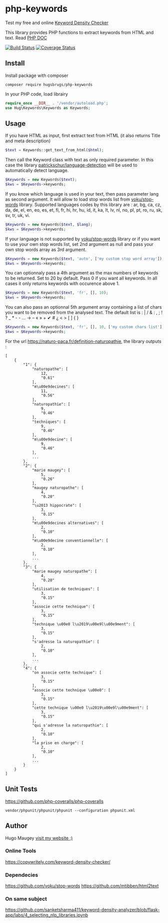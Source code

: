 # php-keywords

Test my free and online [Keyword Density Checker](https://hugo.maugey.fr/tools/keyword-density-checker)

This library provides PHP functions to extract keywords from HTML and text. Read [PHP DOC](https://hugsbrugs.github.io/php-keywords)

[![Build Status](https://travis-ci.org/hugsbrugs/php-keywords.svg?branch=master)](https://travis-ci.org/hugsbrugs/php-keywords)
[![Coverage Status](https://coveralls.io/repos/github/hugsbrugs/php-keywords/badge.svg?branch=master)](https://coveralls.io/github/hugsbrugs/php-keywords?branch=master)

## Install

Install package with composer
```
composer require hugsbrugs/php-keywords
```
In your PHP code, load librairy
```php
require_once __DIR__ . '/vendor/autoload.php';
use Hug\Keywords\Keywords as Keywords;
```

## Usage

If you have HTML as input, first extract text from HTML (it also returns Title and meta description)
```php
$text = Keywords::get_text_from_html($html);
```

Then call the Keyword class with text as only required parameter. In this case the library [patrickschur/language-detection](https://github.com/patrickschur/language-detection) will be used to automatically detect language.
```php
$Keywords = new Keywords($text);
$kws = $Keywords->keywords;
```

If you know which language is used in your text, then pass parameter lang as second argument. It will allow to load stop words list from [voku/stop-words](https://github.com/voku/stop-words) library. Supported languages codes by this library are : ar, bg, ca, cz, da, de, el, en, eo, es, et, fi, fr, hi, hr, hu, id, it, ka, lt, lv, nl, no, pl, pt, ro, ru, sk, sv, tr, uk, vi.
```php
$Keywords = new Keywords($text, $lang);
$kws = $Keywords->keywords;
```

If your language is not supported by [voku/stop-words](https://github.com/voku/stop-words) library or if you want to use your own stop words list, set 2nd argument as null and pass your own stop words array as 3rd argument. 
```php
$Keywords = new Keywords($text, 'auto', ['my custom stop word array']);
$kws = $Keywords->keywords;
```

You can optionnaly pass a 4th argument as the max numbers of keywords to be returned. Set to 20 by default. Pass 0 if you want all keywords. In all cases it only returns keywords with occurence above 1.
```php
$Keywords = new Keywords($text, 'fr', [], 10);
$kws = $Keywords->keywords;
```

You can also pass an optionnal 5th argument array containing a list of chars you want to be removed from the analysed text. The default list is : | / & : ,  ; ! ? _ *  - -  ... → – « » + ✔ # ¿ < > [ ] { }
```php
$Keywords = new Keywords($text, 'fr', [], 10, ['my custom chars list']);
$kws = $Keywords->keywords;
```

For the url https://naturo-paca.fr/definition-naturopathie, the library outputs :
```
[
    {
        "1": {
            "naturopathe": [
                12,
                "0.61"
            ],
            "m\u00e9decines": [
                11,
                "0.56"
            ],
            "naturopathie": [
                9,
                "0.46"
            ],
            "techniques": [
                9,
                "0.46"
            ],
            "m\u00e9decine": [
                9,
                "0.46"
            ],
            ...
        },
        "2": {
            "marie maugey": [
                5,
                "0.26"
            ],
            "maugey naturopathe": [
                4,
                "0.20"
            ],
            "\u2013 hippocrate": [
                3,
                "0.15"
            ],
            "m\u00e9decines alternatives": [
                2,
                "0.10"
            ],
            "m\u00e9decine conventionnelle": [
                2,
                "0.10"
            ],
            ...
        },
        "3": {
            "marie maugey naturopathe": [
                4,
                "0.20"
            ],
            "utilisation de techniques": [
                3,
                "0.15"
            ],
            "associe cette technique": [
                3,
                "0.15"
            ],
            "technique \u00e0 l\u2019\u00e9l\u00e9ment": [
                3,
                "0.15"
            ],
            "s'adresse la naturopathie": [
                2,
                "0.10"
            ],
            ...
        },
        "4": {
            "on associe cette technique": [
                3,
                "0.15"
            ],
            "associe cette technique \u00e0": [
                3,
                "0.15"
            ],
            "cette technique \u00e0 l\u2019\u00e9l\u00e9ment": [
                3,
                "0.15"
            ],
            "qui s'adresse la naturopathie": [
                2,
                "0.10"
            ],
            "la prise en charge": [
                2,
                "0.10"
            ],
            ...
        }
    }
]
```

## Unit Tests

https://github.com/php-coveralls/php-coveralls
```
vendor/phpunit/phpunit/phpunit --configuration phpunit.xml
```

## Author

Hugo Maugey [visit my website ;)](https://hugo.maugey.fr) 


### Online Tools
https://copywritely.com/keyword-density-checker/

### Dependecies
https://github.com/voku/stop-words
https://github.com/mtibben/html2text

### On same subject
https://github.com/sanketsharma411/keyword-density-analyzer/blob/flask-app/labs/4_selecting_nlp_libraries.ipynb
